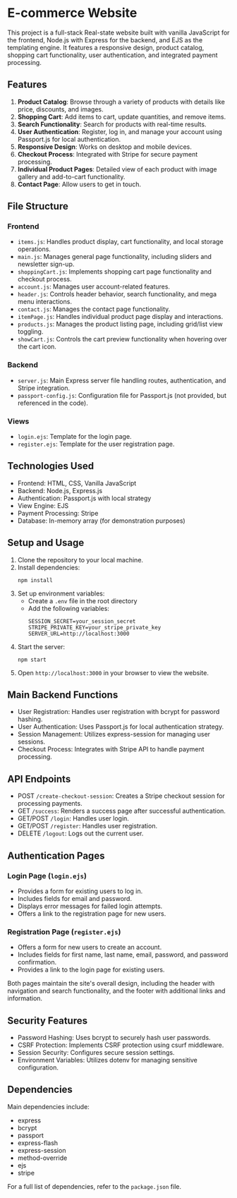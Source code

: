 # E-commerce Website

This project is a full-stack Real-state website built with vanilla JavaScript for the frontend, Node.js with Express for the backend, and EJS as the templating engine. It features a responsive design, product catalog, shopping cart functionality, user authentication, and integrated payment processing.

## Features

1. **Product Catalog**: Browse through a variety of products with details like price, discounts, and images.
2. **Shopping Cart**: Add items to cart, update quantities, and remove items.
3. **Search Functionality**: Search for products with real-time results.
4. **User Authentication**: Register, log in, and manage your account using Passport.js for local authentication.
5. **Responsive Design**: Works on desktop and mobile devices.
6. **Checkout Process**: Integrated with Stripe for secure payment processing.
7. **Individual Product Pages**: Detailed view of each product with image gallery and add-to-cart functionality.
8. **Contact Page**: Allow users to get in touch.

## File Structure

### Frontend
- `items.js`: Handles product display, cart functionality, and local storage operations.
- `main.js`: Manages general page functionality, including sliders and newsletter sign-up.
- `shoppingCart.js`: Implements shopping cart page functionality and checkout process.
- `account.js`: Manages user account-related features.
- `header.js`: Controls header behavior, search functionality, and mega menu interactions.
- `contact.js`: Manages the contact page functionality.
- `itemPage.js`: Handles individual product page display and interactions.
- `products.js`: Manages the product listing page, including grid/list view toggling.
- `showCart.js`: Controls the cart preview functionality when hovering over the cart icon.

### Backend
- `server.js`: Main Express server file handling routes, authentication, and Stripe integration.
- `passport-config.js`: Configuration file for Passport.js (not provided, but referenced in the code).

### Views
- `login.ejs`: Template for the login page.
- `register.ejs`: Template for the user registration page.

## Technologies Used

- Frontend: HTML, CSS, Vanilla JavaScript
- Backend: Node.js, Express.js
- Authentication: Passport.js with local strategy
- View Engine: EJS
- Payment Processing: Stripe
- Database: In-memory array (for demonstration purposes)

## Setup and Usage

1. Clone the repository to your local machine.
2. Install dependencies:
   ```
   npm install
   ```
3. Set up environment variables:
   - Create a `.env` file in the root directory
   - Add the following variables:
     ```
     SESSION_SECRET=your_session_secret
     STRIPE_PRIVATE_KEY=your_stripe_private_key
     SERVER_URL=http://localhost:3000
     ```
4. Start the server:
   ```
   npm start
   ```
5. Open `http://localhost:3000` in your browser to view the website.

## Main Backend Functions

- User Registration: Handles user registration with bcrypt for password hashing.
- User Authentication: Uses Passport.js for local authentication strategy.
- Session Management: Utilizes express-session for managing user sessions.
- Checkout Process: Integrates with Stripe API to handle payment processing.

## API Endpoints

- POST `/create-checkout-session`: Creates a Stripe checkout session for processing payments.
- GET `/success`: Renders a success page after successful authentication.
- GET/POST `/login`: Handles user login.
- GET/POST `/register`: Handles user registration.
- DELETE `/logout`: Logs out the current user.

## Authentication Pages

### Login Page (`login.ejs`)
- Provides a form for existing users to log in.
- Includes fields for email and password.
- Displays error messages for failed login attempts.
- Offers a link to the registration page for new users.

### Registration Page (`register.ejs`)
- Offers a form for new users to create an account.
- Includes fields for first name, last name, email, password, and password confirmation.
- Provides a link to the login page for existing users.

Both pages maintain the site's overall design, including the header with navigation and search functionality, and the footer with additional links and information.

## Security Features

- Password Hashing: Uses bcrypt to securely hash user passwords.
- CSRF Protection: Implements CSRF protection using csurf middleware.
- Session Security: Configures secure session settings.
- Environment Variables: Utilizes dotenv for managing sensitive configuration.

## Dependencies

Main dependencies include:
- express
- bcrypt
- passport
- express-flash
- express-session
- method-override
- ejs
- stripe

For a full list of dependencies, refer to the `package.json` file.



